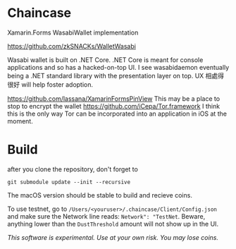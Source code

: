 # Chaincase
Xamarin.Forms WasabiWallet implementation

https://github.com/zkSNACKs/WalletWasabi

Wasabi wallet is built on .NET Core. .NET Core is meant for console applications and so has a hacked-on-top UI.
I see wasabidaemon eventually being a .NET standard library with the presentation layer on top. UX 相處得很好 will help foster adoption.

https://github.com/lassana/XamarinFormsPinView This may be a place to stop to encrypt the wallet
https://github.com/iCepa/Tor.framework I think this is the only way Tor can be incorporated into an application in iOS at the moment.

# Build
after you clone the repository, don't forget to

```console
git submodule update --init --recursive
```

The macOS version should be stable to build and recieve coins.

To use testnet, go to `/Users/<youruser>/.chaincase/Client/Config.json` and make sure the Network line reads: `Network": "TestNet`. Beware, anything lower than the `DustThreshold` amount will not show up in the UI.

_This software is experimental. Use at your own risk. You may lose coins._

